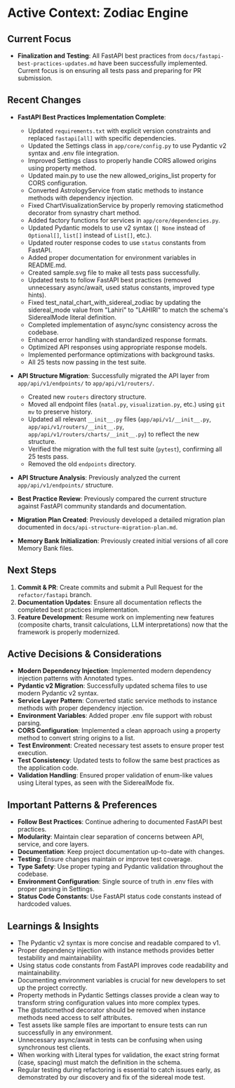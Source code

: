 # Active Context: Zodiac Engine

## Current Focus

- **Finalization and Testing**: All FastAPI best practices from `docs/fastapi-best-practices-updates.md` have been successfully implemented. Current focus is on ensuring all tests pass and preparing for PR submission.

## Recent Changes

- **FastAPI Best Practices Implementation Complete**:
  - Updated `requirements.txt` with explicit version constraints and replaced `fastapi[all]` with specific dependencies.
  - Updated the Settings class in `app/core/config.py` to use Pydantic v2 syntax and .env file integration.
  - Improved Settings class to properly handle CORS allowed origins using property method.
  - Updated main.py to use the new allowed_origins_list property for CORS configuration.
  - Converted AstrologyService from static methods to instance methods with dependency injection.
  - Fixed ChartVisualizationService by properly removing staticmethod decorator from synastry chart method.
  - Added factory functions for services in `app/core/dependencies.py`.
  - Updated Pydantic models to use v2 syntax (`| None` instead of `Optional[]`, `list[]` instead of `List[]`, etc.).
  - Updated router response codes to use `status` constants from FastAPI.
  - Added proper documentation for environment variables in README.md.
  - Created sample.svg file to make all tests pass successfully.
  - Updated tests to follow FastAPI best practices (removed unnecessary async/await, used status constants, improved type hints).
  - Fixed test_natal_chart_with_sidereal_zodiac by updating the sidereal_mode value from "Lahiri" to "LAHIRI" to match the schema's SiderealMode literal definition.
  - Completed implementation of async/sync consistency across the codebase.
  - Enhanced error handling with standardized response formats.
  - Optimized API responses using appropriate response models.
  - Implemented performance optimizations with background tasks.
  - All 25 tests now passing in the test suite.

- **API Structure Migration**: Successfully migrated the API layer from `app/api/v1/endpoints/` to `app/api/v1/routers/`.
  - Created new `routers` directory structure.
  - Moved all endpoint files (`natal.py`, `visualization.py`, etc.) using `git mv` to preserve history.
  - Updated all relevant `__init__.py` files (`app/api/v1/__init__.py`, `app/api/v1/routers/__init__.py`, `app/api/v1/routers/charts/__init__.py`) to reflect the new structure.
  - Verified the migration with the full test suite (`pytest`), confirming all 25 tests pass.
  - Removed the old `endpoints` directory.
- **API Structure Analysis**: Previously analyzed the current `app/api/v1/endpoints/` structure.
- **Best Practice Review**: Previously compared the current structure against FastAPI community standards and documentation.
- **Migration Plan Created**: Previously developed a detailed migration plan documented in `docs/api-structure-migration-plan.md`.
- **Memory Bank Initialization**: Previously created initial versions of all core Memory Bank files.

## Next Steps

1. **Commit & PR**: Create commits and submit a Pull Request for the `refactor/fastapi` branch.
2. **Documentation Updates**: Ensure all documentation reflects the completed best practices implementation.
3. **Feature Development**: Resume work on implementing new features (composite charts, transit calculations, LLM interpretations) now that the framework is properly modernized.

## Active Decisions & Considerations

- **Modern Dependency Injection**: Implemented modern dependency injection patterns with Annotated types.
- **Pydantic v2 Migration**: Successfully updated schema files to use modern Pydantic v2 syntax.
- **Service Layer Pattern**: Converted static service methods to instance methods with proper dependency injection.
- **Environment Variables**: Added proper .env file support with robust parsing.
- **CORS Configuration**: Implemented a clean approach using a property method to convert string origins to a list.
- **Test Environment**: Created necessary test assets to ensure proper test execution.
- **Test Consistency**: Updated tests to follow the same best practices as the application code.
- **Validation Handling**: Ensured proper validation of enum-like values using Literal types, as seen with the SiderealMode fix.

## Important Patterns & Preferences

- **Follow Best Practices**: Continue adhering to documented FastAPI best practices.
- **Modularity**: Maintain clear separation of concerns between API, service, and core layers.
- **Documentation**: Keep project documentation up-to-date with changes.
- **Testing**: Ensure changes maintain or improve test coverage.
- **Type Safety**: Use proper typing and Pydantic validation throughout the codebase.
- **Environment Configuration**: Single source of truth in .env files with proper parsing in Settings.
- **Status Code Constants**: Use FastAPI status code constants instead of hardcoded values.

## Learnings & Insights

- The Pydantic v2 syntax is more concise and readable compared to v1.
- Proper dependency injection with instance methods provides better testability and maintainability.
- Using status code constants from FastAPI improves code readability and maintainability.
- Documenting environment variables is crucial for new developers to set up the project correctly.
- Property methods in Pydantic Settings classes provide a clean way to transform string configuration values into more complex types.
- The @staticmethod decorator should be removed when instance methods need access to self attributes.
- Test assets like sample files are important to ensure tests can run successfully in any environment.
- Unnecessary async/await in tests can be confusing when using synchronous test clients.
- When working with Literal types for validation, the exact string format (case, spacing) must match the definition in the schema.
- Regular testing during refactoring is essential to catch issues early, as demonstrated by our discovery and fix of the sidereal mode test. 